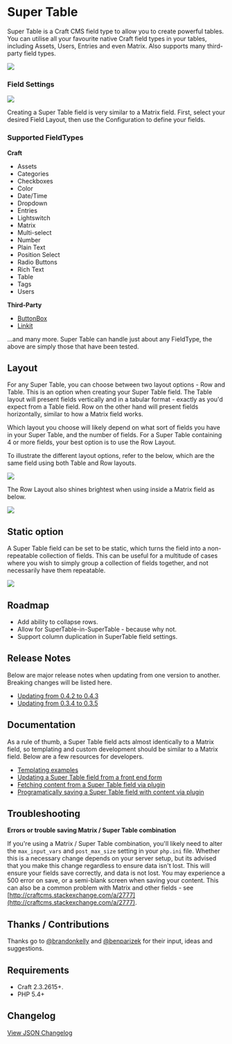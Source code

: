 # Super Table

Super Table is a Craft CMS field type to allow you to create powerful tables. You can utilise all your favourite native Craft field types in your tables, including Assets, Users, Entries and even Matrix. Also supports many third-party field types.

<img src="https://raw.githubusercontent.com/engram-design/SuperTable/master/screenshots/input.png" />


### Field Settings

<img src="https://raw.githubusercontent.com/engram-design/SuperTable/master/screenshots/settings.png" />

Creating a Super Table field is very similar to a Matrix field. First, select your desired Field Layout, then use the Configuration to define your fields.


### Supported FieldTypes

**Craft**

* Assets
* Categories
* Checkboxes
* Color
* Date/Time
* Dropdown
* Entries
* Lightswitch
* Matrix
* Multi-select
* Number
* Plain Text
* Position Select
* Radio Buttons
* Rich Text
* Table
* Tags
* Users

**Third-Party**

* [ButtonBox](https://github.com/supercool/Button-Box)
* [Linkit](https://github.com/fruitstudios/LinkIt)

...and many more. Super Table can handle just about any FieldType, the above are simply those that have been tested.


## Layout

For any Super Table, you can choose between two layout options - Row and Table. This is an option when creating your Super Table field. The Table layout will present fields vertically and in a tabular format - exactly as you'd expect from a Table field. Row on the other hand will present fields horizontally, similar to how a Matrix field works.

Which layout you choose will likely depend on what sort of fields you have in your Super Table, and the number of fields. For a Super Table containing 4 or more fields, your best option is to use the Row Layout.

To illustrate the different layout options, refer to the below, which are the same field using both Table and Row layouts.

<img src="https://raw.githubusercontent.com/engram-design/SuperTable/master/screenshots/layouts.png" />

The Row Layout also shines brightest when using inside a Matrix field as below.

<img src="https://raw.githubusercontent.com/engram-design/SuperTable/master/screenshots/rowLayout.png" />


## Static option

A Super Table field can be set to be static, which turns the field into a non-repeatable collection of fields. This can be useful for a multitude of cases where you wish to simply group a collection of fields together, and not necessarily have them repeatable.

<img src="https://raw.githubusercontent.com/engram-design/SuperTable/master/screenshots/static.png" />


## Roadmap

- Add ability to collapse rows.
- Allow for SuperTable-in-SuperTable - because why not.
- Support column duplication in SuperTable field settings.


## Release Notes

Below are major release notes when updating from one version to another. Breaking changes will be listed here.

- [Updating from 0.4.2 to 0.4.3](https://github.com/engram-design/SuperTable/wiki/Release-Notes#updating-from-042-to-043)
- [Updating from 0.3.4 to 0.3.5](https://github.com/engram-design/SuperTable/wiki/Release-Notes#updating-from-034-to-035)


## Documentation

As a rule of thumb, a Super Table field acts almost identically to a Matrix field, so templating and custom development should be similar to a Matrix field. Below are a few resources for developers.

- [Templating examples](https://github.com/engram-design/SuperTable/wiki/Templating-examples)
- [Updating a Super Table field from a front end form](https://github.com/engram-design/SuperTable/wiki/Updating-a-Super-Table-field-from-a-front-end-form)
- [Fetching content from a Super Table field via plugin](https://github.com/engram-design/SuperTable/wiki/Fetching-content-from-a-Super-Table-field)
- [Programatically saving a Super Table field with content via plugin](https://github.com/engram-design/SuperTable/wiki/Programatically-saving-a-Super-Table-field-with-content)


## Troubleshooting

**Errors or trouble saving Matrix / Super Table combination**

If you're using a Matrix / Super Table combination, you'll likely need to alter the `max_input_vars` and `post_max_size` setting in your `php.ini` file. Whether this is a necessary change depends on your server setup, but its advised that you make this change regardless to ensure data isn't lost. This will ensure your fields save correctly, and data is not lost. You may experience a 500 error on save, or a semi-blank screen when saving your content. This can also be a common problem with Matrix and other fields - see [http://craftcms.stackexchange.com/a/2777](http://craftcms.stackexchange.com/a/2777).


## Thanks / Contributions

Thanks go to [@brandonkelly](https://github.com/brandonkelly) and [@benparizek](https://github.com/benparizek) for their input, ideas and suggestions.


## Requirements

- Craft 2.3.2615+.
- PHP 5.4+


## Changelog

[View JSON Changelog](https://github.com/engram-design/SuperTable/blob/master/changelog.json)
